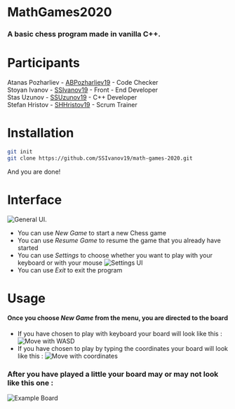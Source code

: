 # MathGames2020
### A basic chess program made in vanilla C++.

# Participants
Atanas Pozharliev - [ABPozharliev19](https://github.com/ABPozharliev19) - Code Checker  
Stoyan Ivanov - [SSIvanov19](https://github.com/SSIvanov19) - Front - End Developer  
Stas Uzunov - [SSUzunov19](https://github.com/SSUzunov19) - C++ Developer  
Stefan Hristov - [SHHristov19](https://github.com/SHHristov19) - Scrum Trainer  

# Installation
```bash
git init
git clone https://github.com/SSIvanov19/math-games-2020.git 
```
And you are done!
# Interface
![General UI.](https://i.imgur.com/eEUCXiW.png)
- You can use _New Game_ to start a new Chess game
- You can use _Resume Game_ to resume the game that you already have started
- You can use _Settings_ to choose whether you want to play with your keyboard or with your mouse
![Settings UI](https://i.imgur.com/dPnmitw.png)
- You can use _Exit_ to exit the program
# Usage 
#### Once you choose _New Game_ from the menu, you are directed to the board
- If you have chosen to play with keyboard your board will look like this :
![Move with WASD](https://i.imgur.com/RtWheIN.png)
- If you have chosen to play by typing the coordinates your board will look like this :
![Move with coordinates](https://i.imgur.com/yBqmQOF.png)
### After you have played a little your board may or may not look like this one :
![Example Board](https://i.imgur.com/73g90iI.png)


